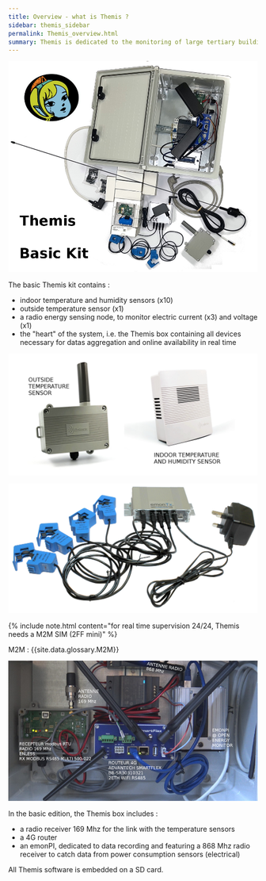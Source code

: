 ```yaml
---
title: Overview - what is Themis ? 
sidebar: themis_sidebar
permalink: Themis_overview.html
summary: Themis is dedicated to the monitoring of large tertiary buildings. Themis is short for THermic and Energetic MonItoring System.
---
```


![the basic kit](basic_kit.jpg)

The basic Themis kit contains :
- indoor temperature and humidity sensors (x10)
- outside temperature sensor (x1)
- a radio energy sensing node, to monitor electric current (x3) and voltage (x1)
- the "heart" of the system, i.e. the Themis box containing all devices necessary for datas aggregation and online availability in real time

![TRH sensors](TRH_indoor_outside.jpg)

![emonTx](emontx.jpg)

{% include note.html content="for real time supervision 24/24, Themis needs a M2M SIM (2FF mini)" %}

M2M : {{site.data.glossary.M2M}}

![themis](themis_000051.png)

In the basic edition, the Themis box includes :

- a radio receiver 169 Mhz for the link with the temperature sensors
- a 4G router
- an emonPI, dedicated to data recording and featuring a 868 Mhz radio receiver to catch data from power consumption sensors (electrical)

All Themis software is embedded on a SD card.

